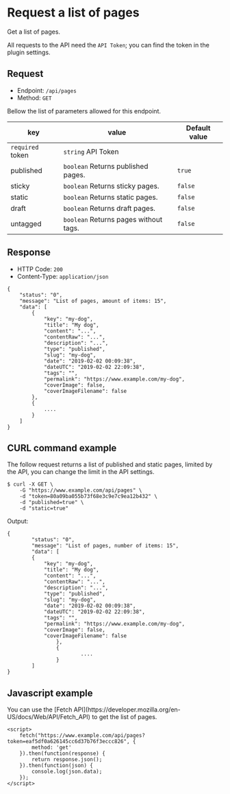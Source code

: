 # Request a list of pages
<!-- position: 2 -->

Get a list of pages.

All requests to the API need the `API Token`; you can find the token in the plugin settings.

<h2 id="request">Request</h2>

- Endpoint: `/api/pages`
- Method: `GET`

Bellow the list of parameters allowed for this endpoint.

| key | value | Default value |
|-----|-------|---------------|
| `required` token | `string` API Token | |
| published | `boolean` Returns published pages. | `true` |
| sticky | `boolean` Returns sticky pages. | `false` |
| static | `boolean` Returns static pages. | `false` |
| draft | `boolean` Returns draft pages. | `false` |
| untagged | `boolean` Returns pages without tags. | `false` |

<h2 id="response">Response</h2>

- HTTP Code: `200`
- Content-Type: `application/json`

```
{
	"status": "0",
	"message": "List of pages, amount of items: 15",
	"data": [
		{
			"key": "my-dog",
			"title": "My dog",
			"content": "...",
			"contentRaw": "...",
			"description": "...",
			"type": "published",
			"slug": "my-dog",
			"date": "2019-02-02 00:09:38",
			"dateUTC": "2019-02-02 22:09:38",
			"tags": "",
			"permalink": "https://www.example.com/my-dog",
			"coverImage": false,
			"coverImageFilename": false
		},
		{
			....
		}
	]
}
```

<h2 id="curl-example">CURL command example</h2>
The follow request returns a list of published and static pages, limited by the API, you can change the limit in the API settings.

```
$ curl -X GET \
	-G "https://www.example.com/api/pages" \
	-d "token=80a09ba055b73f68e3c9e7c9ea12b432" \
	-d "published=true" \
	-d "static=true"
```

Output:
```
{
        "status": "0",
        "message": "List of pages, number of items: 15",
        "data": [
		{
			"key": "my-dog",
			"title": "My dog",
			"content": "...",
			"contentRaw": "...",
			"description": "...",
			"type": "published",
			"slug": "my-dog",
			"date": "2019-02-02 00:09:38",
			"dateUTC": "2019-02-02 22:09:38",
			"tags": "",
			"permalink": "https://www.example.com/my-dog",
			"coverImage": false,
			"coverImageFilename": false
                },
                {
                        ....
                }
        ]
}
```

<h2 id="javascript-example">Javascript example</h2>
You can use the [Fetch API](https://developer.mozilla.org/en-US/docs/Web/API/Fetch_API) to get the list of pages.

```
<script>
	fetch("https://www.example.com/api/pages?token=eaf5df0a626145cc6d37b76f3eccc826", {
		method: 'get'
	}).then(function(response) {
		return response.json();
	}).then(function(json) {
		console.log(json.data);
	});
</script>
```
